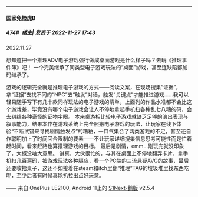 

*****

####  国家免检虎B  
##### 474#         楼主| 发表于 2022-11-27 17:43

2022.11.27

想知道把一个推理ADV电子游戏强行做成桌面游戏是什么样子吗？去玩《推理事件簿》吧！
一个完美继承了同类型电子游戏玩法的“桌面”游戏，甚至连缺陷都加码继承了。

游戏的逻辑完全就是推理电子游戏的方式——阅读文案，在现场搜集“证据”，拿“证据”去找不同的“NPC”去“触发”对话，触发“关键点”才能推进游戏......我可以轻易随手写下有几十款同样玩法的电子游戏的清单，上面列的作品水准都不会比这个游戏差，毕竟没有哪个电子游戏会让人不停地拿起手机扫各种乱七八糟的码，会去纠结各种奇怪的证物字眼。
本来桌游相比较电子游戏就缺乏足够的演出表现与叙事能力，结果本作在游戏系统上完全照搬电子游戏的玩法，让玩家在线下体验“不断试错来寻找剧情触发点”的糟粕，一口气集合了两类游戏的不足，甚至还自作聪明加上了时间回合限制的要素——不让玩家详细搜集信息思考可能性而是忙着赶时间，看来赶路也算推理游戏的目标。
最后是剧情，emm...刚玩完就没印象了，大概没啥大意思。
讲真，大伙很忙的，与其在桌面上不停地翻弄卡片，拿手机扫几百遍码，被游戏玩法各种膈应，看一个PC端的三流悬疑AVG的故事，最后还要收拾桌子，这还不如接着在steam和itch里翻“推理”TAG的垃圾堆里找东西吃呢，至少后者有时候真能扒拉出点好玩意。

—— 来自 OnePlus LE2100, Android 11上的 [S1Next-鹅版](https://github.com/ykrank/S1-Next/releases) v2.5.4

